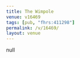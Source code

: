 ```yaml
---
title: The Wimpole
venue: v16469
tags: [pub, "fhrs:411298"]
permalink: /v/16469/
layout: venue
---
```

null